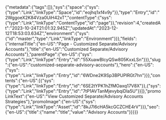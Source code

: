 {"metadata":{"tags":[]},"sys":{"space":{"sys":{"type":"Link","linkType":"Space","id":"eojhq1xf4v9y"}},"type":"Entry","id":"2WggoeX2K84Vza0UiH42xT","contentType":{"sys":{"type":"Link","linkType":"ContentType","id":"page"}},"revision":4,"createdAt":"2023-10-24T21:01:32.945Z","updatedAt":"2023-12-12T18:53:03.634Z","environment":{"sys":{"id":"master","type":"Link","linkType":"Environment"}}},"fields":{"internalTitle":{"en-US":"Page - Customized Separate/Advisory Accounts"},"title":{"en-US":"Customized Separate/Advisory Accounts"},"parentPage":{"en-US":{"sys":{"type":"Link","linkType":"Entry","id":"55XuawBIcyQSw805KxxLSn"}}},"slug":{"en-US":"customized-separate-advisory-accounts"},"hero":{"en-US":{"sys":{"type":"Link","linkType":"Entry","id":"6WDne2K9Sp3BPUPlRGt7hn"}}},"contents":{"en-US":[{"sys":{"type":"Link","linkType":"Entry","id":"6SE2tYPK1hZfMOaxq17V8X"}},{"sys":{"type":"Link","linkType":"Entry","id":"7tP1AVTanMjevybqiDla5U"}}]},"promoLinkText":{"en-US":"View Customized Separate/Advisory Accounts Strategies"},"promoImage":{"en-US":{"sys":{"type":"Link","linkType":"Asset","id":"8kJ7l6cHA5kcGCZCHE4rV"}}},"seo":{"en-US":{"title":{"name":"title","value":"Advisory Accounts"}}}}}